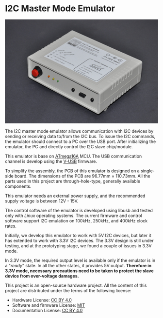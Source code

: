 # I2C Master Mode Emulator

![Prototype version of I2C master mode emulator](resources/i2c-tester-prototype-enc.jpg)

The I2C master mode emulator allows communication with I2C devices by sending or receiving data to/from the I2C bus. To issue the I2C commands, the emulator should connect to a PC over the USB port. After initializing the emulator, the PC and directly control the I2C slave chip/module.

This emulator is base on [ATmega16A](https://www.microchip.com/wwwproducts/en/ATmega16A) MCU. The USB communication channel is develop using the [V-USB](https://www.obdev.at/products/vusb/index.html) firmware.

To simplify the assembly, the PCB of this emulator is designed on a single-side board. The dimensions of the PCB are 96.77mm × 110.73mm. All the parts used in this project are through-hole-type, generally available components.

This emulator needs an external power supply, and the recommended supply voltage is between 12V - 15V.

The control software of the emulator is developed using libusb and tested only with *Linux* operating systems. The current firmware and control software support I2C emulation on 100kHz, 250kHz, and 400kHz clock rates.

Initially, we develop this emulator to work with 5V I2C devices, but later it has extended to work with 3.3V I2C devices. The 3.3V design is still under testing, and at the prototyping stage, we found a couple of issues in 3.3V mode.

In 3.3V mode, the required output level is available only if the emulator is in a "*ready*" state. In all the other states, it provides 5V output. **Therefore in 3.3V mode, necessary precautions need to be taken to protect the slave device from over-voltage damages.**

This project is an open-source hardware project. All the content of this project are distributed under the terms of the following license:

-   Hardware License: [CC BY 4.0](https://creativecommons.org/licenses/by/4.0/)
-   Software and firmware License: [MIT](https://github.com/dilshan/i2c-test-terminal/blob/main/LICENSE)
-   Documentation License: [CC BY 4.0](https://creativecommons.org/licenses/by/4.0/)
